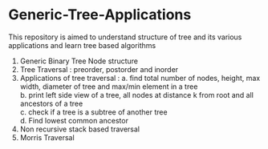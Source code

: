# Generic-Tree-Applications
This repository is aimed to understand structure of tree and its various applications and learn tree based algorithms</br>
1. Generic Binary Tree Node structure</br>
2. Tree Traversal : preorder, postorder and inorder</br>
3. Applications of tree traversal :
  a. find total number of nodes, height, max width, diameter of tree and max/min element in a tree</br>
  b. print left side view of a tree, all nodes at distance k from root and all ancestors of a tree</br>
  c. check if a tree is a subtree of another tree</br>
  d. Find lowest common ancestor</br>
4. Non recursive stack based traversal</br>
5. Morris Traversal</br>
